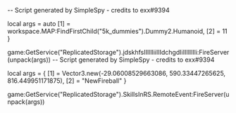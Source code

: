-- Script generated by SimpleSpy - credits to exx#9394

local args = auto
    [1] = workspace.MAP:FindFirstChild("5k_dummies").Dummy2.Humanoid,
    [2] = 11
}

game:GetService("ReplicatedStorage").jdskhfsIIIllliiIIIdchgdIiIIIlIlIli:FireServer(unpack(args))
-- Script generated by SimpleSpy - credits to exx#9394

local args = {
    [1] = Vector3.new(-29.06008529663086, 590.33447265625, 816.449951171875),
    [2] = "NewFireball"
}

game:GetService("ReplicatedStorage").SkillsInRS.RemoteEvent:FireServer(unpack(args))

